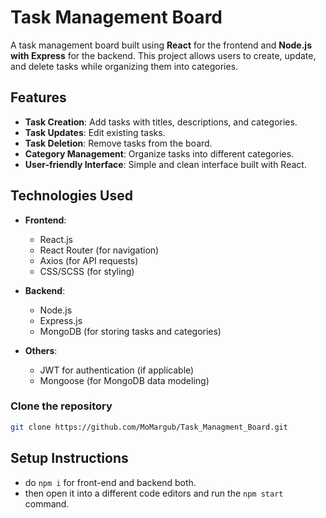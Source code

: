 # Task Management Board

A task management board built using **React** for the frontend and **Node.js with Express** for the backend. This project allows users to create, update, and delete tasks while organizing them into categories.

## Features

- **Task Creation**: Add tasks with titles, descriptions, and categories.
- **Task Updates**: Edit existing tasks.
- **Task Deletion**: Remove tasks from the board.
- **Category Management**: Organize tasks into different categories.
- **User-friendly Interface**: Simple and clean interface built with React.

## Technologies Used

- **Frontend**:
  - React.js
  - React Router (for navigation)
  - Axios (for API requests)
  - CSS/SCSS (for styling)
  
- **Backend**:
  - Node.js
  - Express.js
  - MongoDB (for storing tasks and categories)

- **Others**:
  - JWT for authentication (if applicable)
  - Mongoose (for MongoDB data modeling)

### Clone the repository

```bash
git clone https://github.com/MoMargub/Task_Managment_Board.git

```
## Setup Instructions

- do `npm i` for front-end and backend both.
- then open it into a different code editors and run the `npm start` command.
